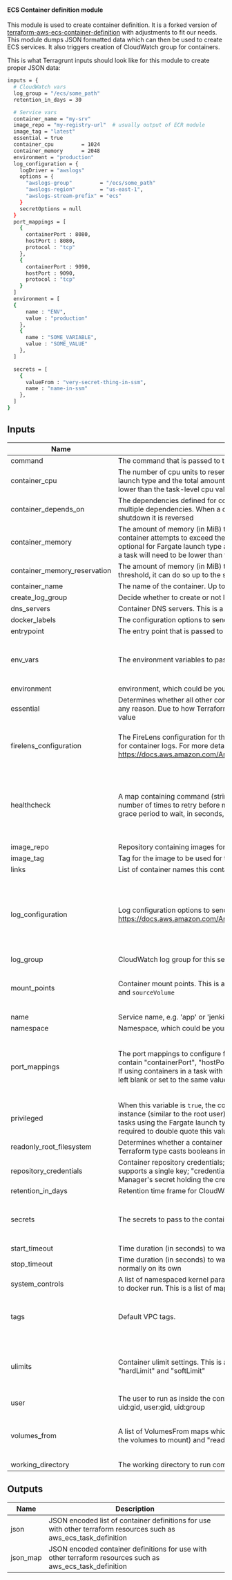 #### ECS Container definition module

This module is used to create container definition. It is a forked version of [terraform-aws-ecs-container-definition](https://github.com/cloudposse/terraform-aws-ecs-container-definition.git) with adjustments to fit our needs. This module dumps JSON formatted data which can then be used to create ECS services. It also triggers creation of CloudWatch group for containers.

This is what Terragrunt inputs should look like for this module to create proper JSON data:

```sh 
inputs = {
  # CloudWatch vars
  log_group = "/ecs/some_path"
  retention_in_days = 30

  # Service vars
  container_name = "my-srv"
  image_repo = "my-registry-url"  # usually output of ECR module
  image_tag = "latest"
  essential = true
  container_cpu         = 1024
  container_memory      = 2048
  environment = "production"
  log_configuration = {
    logDriver = "awslogs"
    options = {
      "awslogs-group"         = "/ecs/some_path"
      "awslogs-region"        = "us-east-1",
      "awslogs-stream-prefix" = "ecs"
    }
    secretOptions = null
  }
  port_mappings = [
    {
      containerPort : 8080,
      hostPort : 8080,
      protocol : "tcp"
    },
    {
      containerPort : 9090,
      hostPort : 9090,
      protocol : "tcp"
    }
  ]
  environment = [
  {
      name : "ENV",
      value : "production"
    },
    {
      name : "SOME_VARIABLE",
      value : "SOME_VALUE"
    },
  ]

  secrets = [
    {
      valueFrom : "very-secret-thing-in-ssm",
      name : "name-in-ssm"
    },  
  ]
}
```

## Inputs

| Name | Description | Type | Default | Required |
|------|-------------|------|---------|:-----:|
| command | The command that is passed to the container | `list(string)` | n/a | yes |
| container\_cpu | The number of cpu units to reserve for the container. This is optional for tasks using Fargate launch type and the total amount of container\_cpu of all containers in a task will need to be lower than the task-level cpu value | `number` | `256` | no |
| container\_depends\_on | The dependencies defined for container startup and shutdown. A container can contain multiple dependencies. When a dependency is defined for container startup, for container shutdown it is reversed | `list(string)` | n/a | yes |
| container\_memory | The amount of memory (in MiB) to allow the container to use. This is a hard limit, if the container attempts to exceed the container\_memory, the container is killed. This field is optional for Fargate launch type and the total amount of container\_memory of all containers in a task will need to be lower than the task memory value | `number` | `256` | no |
| container\_memory\_reservation | The amount of memory (in MiB) to reserve for the container. If container needs to exceed this threshold, it can do so up to the set container\_memory hard limit | `number` | `128` | no |
| container\_name | The name of the container. Up to 255 characters ([a-z], [A-Z], [0-9], -, \_ allowed) | `string` | n/a | yes |
| create\_log\_group | Decide whether to create or not log group. | `bool` | `true` | no |
| dns\_servers | Container DNS servers. This is a list of strings specifying the IP addresses of the DNS servers | `list(string)` | n/a | yes |
| docker\_labels | The configuration options to send to the `docker_labels` | `map(string)` | n/a | yes |
| entrypoint | The entry point that is passed to the container | `list(string)` | n/a | yes |
| env\_vars | The environment variables to pass to the container. This is a list of maps | <pre>list(object({<br>    name  = string<br>    value = string<br>  }))<br></pre> | n/a | yes |
| environment | environment, which could be your organization name, e.g. 'eg' or 'cp' | `string` | `""` | no |
| essential | Determines whether all other containers in a task are stopped, if this container fails or stops for any reason. Due to how Terraform type casts booleans in json it is required to double quote this value | `bool` | `true` | no |
| firelens\_configuration | The FireLens configuration for the container. This is used to specify and configure a log router for container logs. For more details, see https://docs.aws.amazon.com/AmazonECS/latest/APIReference/API_FirelensConfiguration.html | <pre>object({<br>    type    = string<br>    options = map(string)<br>  })<br></pre> | n/a | yes |
| healthcheck | A map containing command (string), timeout, interval (duration in seconds), retries (1-10, number of times to retry before marking container unhealthy), and startPeriod (0-300, optional grace period to wait, in seconds, before failed healthchecks count toward retries) | <pre>object({<br>    command     = list(string)<br>    retries     = number<br>    timeout     = number<br>    interval    = number<br>    startPeriod = number<br>  })<br></pre> | n/a | yes |
| image\_repo | Repository containing images for this service | `string` | `""` | no |
| image\_tag | Tag for the image to be used for this service | `string` | `"latest"` | no |
| links | List of container names this container can communicate with without port mappings | `list(string)` | n/a | yes |
| log\_configuration | Log configuration options to send to a custom log driver for the container. For more details, see https://docs.aws.amazon.com/AmazonECS/latest/APIReference/API_LogConfiguration.html | <pre>object({<br>    logDriver = string<br>    options   = map(string)<br>    secretOptions = list(object({<br>      name      = string<br>      valueFrom = string<br>    }))<br>  })<br></pre> | n/a | yes |
| log\_group | CloudWatch log group for this service | `string` | `""` | no |
| mount\_points | Container mount points. This is a list of maps, where each map should contain a `containerPath` and `sourceVolume` | <pre>list(object({<br>    containerPath = string<br>    sourceVolume  = string<br>  }))<br></pre> | n/a | yes |
| name | Service name, e.g. 'app' or 'jenkins' | `string` | `""` | no |
| namespace | Namespace, which could be your organization name, e.g. 'eg' or 'cp' | `string` | `""` | no |
| port\_mappings | The port mappings to configure for the container. This is a list of maps. Each map should contain "containerPort", "hostPort", and "protocol", where "protocol" is one of "tcp" or "udp". If using containers in a task with the awsvpc or host network mode, the hostPort can either be left blank or set to the same value as the containerPort | <pre>list(object({<br>    containerPort = number<br>    hostPort      = number<br>    protocol      = string<br>  }))<br></pre> | <pre>[<br>  {<br>    "containerPort": 80,<br>    "hostPort": 80,<br>    "protocol": "tcp"<br>  }<br>]<br></pre> | no |
| privileged | When this variable is `true`, the container is given elevated privileges on the host container instance (similar to the root user). This parameter is not supported for Windows containers or tasks using the Fargate launch type. Due to how Terraform type casts booleans in json it is required to double quote this value | `string` | n/a | yes |
| readonly\_root\_filesystem | Determines whether a container is given read-only access to its root filesystem. Due to how Terraform type casts booleans in json it is required to double quote this value | `bool` | `false` | no |
| repository\_credentials | Container repository credentials; required when using a private repo.  This map currently supports a single key; "credentialsParameter", which should be the ARN of a Secrets Manager's secret holding the credentials | `map(string)` | n/a | yes |
| retention\_in\_days | Retention time frame for CloudWatch logs | `number` | `30` | no |
| secrets | The secrets to pass to the container. This is a list of maps | <pre>list(object({<br>    name      = string<br>    valueFrom = string<br>  }))<br></pre> | n/a | yes |
| start\_timeout | Time duration (in seconds) to wait before giving up on resolving dependencies for a container | `number` | `30` | no |
| stop\_timeout | Time duration (in seconds) to wait before the container is forcefully killed if it doesn't exit normally on its own | `number` | `30` | no |
| system\_controls | A list of namespaced kernel parameters to set in the container, mapping to the --sysctl option to docker run. This is a list of maps: { namespace = "", value = ""} | `list(map(string))` | n/a | yes |
| tags | Default VPC tags. | `map(string)` | <pre>{<br>  "Environment": "development",<br>  "Terraform": "true"<br>}<br></pre> | no |
| ulimits | Container ulimit settings. This is a list of maps, where each map should contain "name", "hardLimit" and "softLimit" | <pre>list(object({<br>    name      = string<br>    hardLimit = number<br>    softLimit = number<br>  }))<br></pre> | n/a | yes |
| user | The user to run as inside the container. Can be any of these formats: user, user:group, uid, uid:gid, user:gid, uid:group | `string` | n/a | yes |
| volumes\_from | A list of VolumesFrom maps which contain "sourceContainer" (name of the container that has the volumes to mount) and "readOnly" (whether the container can write to the volume) | <pre>list(object({<br>    sourceContainer = string<br>    readOnly        = bool<br>  }))<br></pre> | n/a | yes |
| working\_directory | The working directory to run commands inside the container | `string` | n/a | yes |

## Outputs

| Name | Description |
|------|-------------|
| json | JSON encoded list of container definitions for use with other terraform resources such as aws\_ecs\_task\_definition |
| json\_map | JSON encoded container definitions for use with other terraform resources such as aws\_ecs\_task\_definition |

